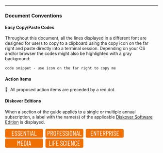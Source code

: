 ___
### Document Conventions

#### Easy Copy/Paste Codes

Throughout this document, all the lines displayed in a different font are designed for users to copy to a clipboard using the copy icon on the far right and paste directly into a terminal session. Depending on your OS and/or browser the codes might also be highlighted with a gray background:

```
code snippet - use icon on the far right to copy me
```

#### Action Items

🔴 &nbsp;All proposed action items are preceded by a red dot.


#### Diskover Editions

When a section of the guide applies to a single or multiple annual subscription, a label with the name(s) of the applicable [Diskover Software Edition](https://www.diskoverdata.com/solutions/) is displayed.

<img src="images/button_edition_essential.png" width="125">&nbsp;&nbsp;<img src="images/button_edition_professional.png" width="125">&nbsp;&nbsp;<img src="images/button_edition_enterprise.png" width="125">&nbsp;&nbsp;<img src="images/button_edition_media.png" width="125">&nbsp;&nbsp;<img src="images/button_edition_life_science.png" width="125">

